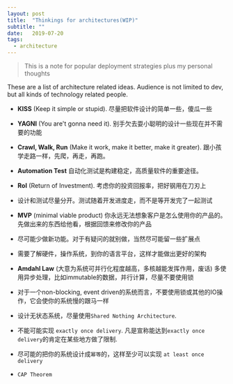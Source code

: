 ```yaml
---
layout: post
title:  "Thinkings for architectures(WIP)"
subtitle: ""
date:   2019-07-20
tags:
  - architecture
---
```


> This is a note for popular deployment strategies plus my personal thoughts

These are a list of architecture related ideas. Audience is not limited to dev, but all kinds of technology related people.

- **KISS** (Keep it simple or stupid). 尽量把软件设计的简单一些，傻瓜一些
- **YAGNI** (You are't gonna need it). 别手欠去耍小聪明的设计一些现在并不需要的功能
- **Crawl, Walk, Run** (Make it work, make it better, make it greater). 跟小孩学走路一样，先爬，再走，再跑。
- **Automation Test** 自动化测试是构建稳定，高质量软件的重要途径。
- **RoI** (Return of Investment). 考虑你的投资回报率，把好钢用在刀刃上
- 设计和测试尽量分开。测试随着开发进度走，而不是等开发完了一起测试

- **MVP** (minimal viable product) 你永远无法想象客户是怎么使用你的产品的。 先做出来的东西给他看，根据回馈来修改你的产品
- 尽可能少做新功能。对于有疑问的就别做，当然尽可能留一些扩展点

- 需要了解硬件，操作系统，到你的语言平台，这样才能做出更好的架构
- **Amdahl Law** (大意为系统可并行化程度越高，多核越能发挥作用，废话) 多使用异步处理，比如immutable的数据，并行计算，尽量不要使用锁
- 对于一个non-blocking, event driven的系统而言，不要使用锁或其他的IO操作，它会使你的系统慢的跟马一样

- 设计无状态系统，尽量使用`Shared Nothing Architecture`.
- 不能可能实现 `exactly once delivery`. 凡是宣称能达到`exactly once delivery`的肯定在某些地方做了限制.
- 尽可能的把你的系统设计成`幂等`的，这样至少可以实现 `at least once delivery` 

- `CAP Theorem` 

